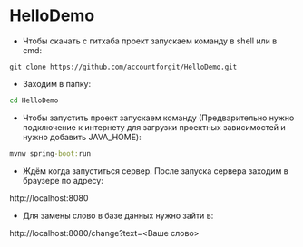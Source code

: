 # HelloDemo
* Чтобы скачать с гитхаба проект запускаем команду в shell или в cmd:
```shell
git clone https://github.com/accountforgit/HelloDemo.git
```
* Заходим в папку:
```cmd
cd HelloDemo
```
* Чтобы запустить проект запускаем команду (Предварительно нужно подключение к 
интернету для загрузки проектных зависимостей и нужно добавить JAVA_HOME):
```cmd
mvnw spring-boot:run
```
* Ждём когда запуститься сервер. После запуска сервера заходим в браузере по адресу:

http://localhost:8080

* Для замены слово в базе данных нужно зайти в:

http://localhost:8080/change?text=<Ваше слово>
